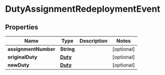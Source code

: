 

# DutyAssignmentRedeploymentEvent

## Properties

Name | Type | Description | Notes
------------ | ------------- | ------------- | -------------
**assignmentNumber** | **String** |  |  [optional]
**originalDuty** | [**Duty**](Duty.md) |  |  [optional]
**newDuty** | [**Duty**](Duty.md) |  |  [optional]



